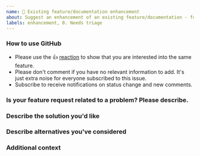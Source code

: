 ```yaml
---
name: 📖 Existing feature/documentation enhancement
about: Suggest an enhancement of an existing feature/documentation - for other types, please use the feature request option below
labels: enhancement, 0. Needs triage
---
```


<!--- Please keep this note for other contributors -->
### How to use GitHub
* Please use the 👍 [reaction](https://blog.github.com/2016-03-10-add-reactions-to-pull-requests-issues-and-comments/) to show that you are interested into the same feature.
* Please don't comment if you have no relevant information to add. It's just extra noise for everyone subscribed to this issue.
* Subscribe to receive notifications on status change and new comments. 

<!--- Please fill out the whole template below -->
### Is your feature request related to a problem? Please describe. 
<!--- A clear and concise description of what the problem is. Ex. I'm always frustrated when [...] -->

### Describe the solution you'd like
<!--- A clear and concise description of what you want to happen. -->

### Describe alternatives you've considered
<!--- A clear and concise description of any alternative solutions or features you've considered. -->

### Additional context
<!--- Add any other context or screenshots about the feature request below. -->
